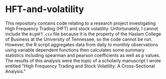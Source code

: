 # HFT-and-volatility
This repository contains code relating to a research project investigating High Frequency Trading (HFT) and stock volatility. Unfortunately, I cannot include the `BigHFT.csv` file because it is the property of the Haslam College of Business at the University of Tennessee, so the code cannot be run. However, the R script aggregates data from daily to monthly observations using variable dependent functions then calculates some summary statistics including spearman and pearson coefficients as well as p values. The results of this analysis were the topic of a scholarly manuscript I wrote entitled "High Frequency Trading and Stock Volatility: A Cross-Sectional Analysis."